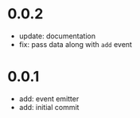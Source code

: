 # 0.0.2

* update: documentation
* fix: pass data along with `add` event

# 0.0.1

* add: event emitter
* add: initial commit
